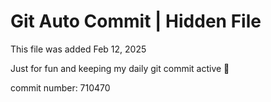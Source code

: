 # Git Auto Commit | Hidden File

This file was added Feb 12, 2025

Just for fun and keeping my daily git commit active 🤪

commit number: 710470
